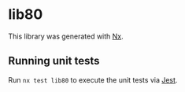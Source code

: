 # lib80

This library was generated with [Nx](https://nx.dev).


## Running unit tests

Run `nx test lib80` to execute the unit tests via [Jest](https://jestjs.io).


